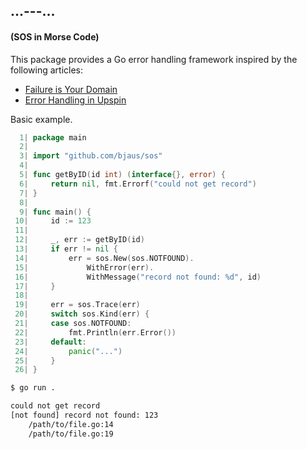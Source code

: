 ## ...---...
#### (SOS in Morse Code)

This package provides a Go error handling framework inspired by the following articles:
- [Failure is Your Domain](https://middlemost.com/failure-is-your-domain/)
- [Error Handling in Upspin](https://commandcenter.blogspot.com/2017/12/error-handling-in-upspin.html)

Basic example.
```go
  1| package main
  2|
  3| import "github.com/bjaus/sos"
  4|
  5| func getByID(id int) (interface{}, error) {
  6|     return nil, fmt.Errorf("could not get record")
  7| }
  8|
  9| func main() {
 10|     id := 123
 11|
 12|     _, err := getByID(id)
 13|     if err != nil {
 14|         err = sos.New(sos.NOTFOUND).
 15|             WithError(err).
 16|             WithMessage("record not found: %d", id)
 17|     }
 18|
 19|     err = sos.Trace(err)
 20|     switch sos.Kind(err) {
 21|     case sos.NOTFOUND:
 22|         fmt.Println(err.Error())
 23|     default:
 24|         panic("...")
 25|     }
 26| }
```

```bash
$ go run .

could not get record
[not found] record not found: 123
    /path/to/file.go:14
    /path/to/file.go:19
```
